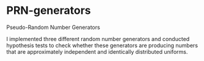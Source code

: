 # PRN-generators
Pseudo-Random Number Generators

I implemented three different random number generators and conducted hypothesis tests to check whether these generators are producing numbers that are approximately independent and identically distributed uniforms.
